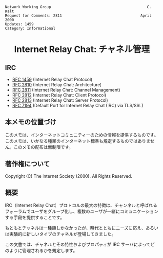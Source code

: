 ```
Network Working Group                                            C. Kalt
Request for Comments: 2811                                    April 2000
Updates: 1459
Category: Informational
```

<h1 align="center">
Internet Relay Chat: チャネル管理
</h1>

## IRC

- [RFC 1459](https://solareenlo.com/rfc1459) (Internet Relay Chat Protocol)
- [RFC 2810](https://solareenlo.com/rfc2810) (Internet Relay Chat: Architecture)
- [RFC 2811](https://solareenlo.com/rfc2811) (Internet Relay Chat: Channel Management)
- [RFC 2812](https://solareenlo.com/rfc2812) (Internet Relay Chat: Client Protocol)
- [RFC 2813](https://solareenlo.com/rfc2813) (Internet Relay Chat: Server Protocol)
- [RFC 7194](https://solareenlo.com/rfc7194) (Default Port for Internet Relay Chat (IRC) via TLS/SSL)

## 本メモの位置づけ

このメモは、インターネットコミュニティーのための情報を提供するものです。このメモは、いかなる種類のインターネット標準も規定するものではありません。このメモの配布は無制限です。

## 著作権について

Copyright (C) The Internet Society (2000).  All Rights Reserved.

## 概要

IRC（Internet Relay Chat）プロトコルの最大の特徴は、チャンネルと呼ばれるフォーラムでユーザをグループ化し、複数のユーザが一緒にコミュニケーションする手段を提供することです。

もともとチャネルは一種類しかなかったが、時代とともにニーズに応え、あるいは実験的に新しいタイプのチャネルが登場してきました。

この文書では、チャネルとその特性およびプロパティが IRC サーバによってどのように管理されるかを規定します。

